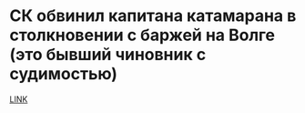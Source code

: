 # СК обвинил капитана катамарана в столкновении с баржей на Волге (это бывший чиновник с судимостью)



[LINK](https://varlamov.ru/2961497.html)